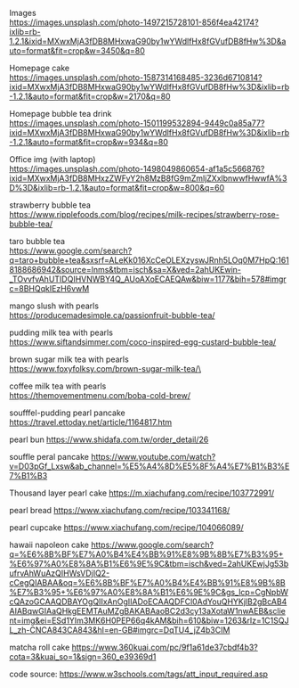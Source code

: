 Images  
https://images.unsplash.com/photo-1497215728101-856f4ea42174?ixlib=rb-1.2.1&ixid=MXwxMjA3fDB8MHxwaG90by1wYWdlfHx8fGVufDB8fHw%3D&auto=format&fit=crop&w=3450&q=80

Homepage cake  
https://images.unsplash.com/photo-1587314168485-3236d6710814?ixid=MXwxMjA3fDB8MHxwaG90by1wYWdlfHx8fGVufDB8fHw%3D&ixlib=rb-1.2.1&auto=format&fit=crop&w=2170&q=80

Homepage bubble tea drink  
https://images.unsplash.com/photo-1501199532894-9449c0a85a77?ixid=MXwxMjA3fDB8MHxwaG90by1wYWdlfHx8fGVufDB8fHw%3D&ixlib=rb-1.2.1&auto=format&fit=crop&w=934&q=80

Office img (with laptop)   
https://images.unsplash.com/photo-1498049860654-af1a5c566876?ixid=MXwxMjA3fDB8MHxzZWFyY2h8MzB8fG9mZmljZXxlbnwwfHwwfA%3D%3D&ixlib=rb-1.2.1&auto=format&fit=crop&w=800&q=60

strawberry bubble tea  
https://www.ripplefoods.com/blog/recipes/milk-recipes/strawberry-rose-bubble-tea/

taro bubble tea  
https://www.google.com/search?q=taro+bubble+tea&sxsrf=ALeKk016XcCeOLEXzyswJRnh5LOq0M7HpQ:1618188686942&source=lnms&tbm=isch&sa=X&ved=2ahUKEwin-_TOvvfvAhUTIDQIHVNWBY4Q_AUoAXoECAEQAw&biw=1177&bih=578#imgrc=8BHQqkIEzH6vwM

mango slush with pearls    
https://producemadesimple.ca/passionfruit-bubble-tea/

pudding milk tea with pearls  
https://www.siftandsimmer.com/coco-inspired-egg-custard-bubble-tea/

brown sugar milk tea with pearls  
https://www.foxyfolksy.com/brown-sugar-milk-tea/\

coffee milk tea with pearls   
https://themovementmenu.com/boba-cold-brew/


soufffel-pudding pearl pancake
https://travel.ettoday.net/article/1164817.htm

pearl bun
https://www.shidafa.com.tw/order_detail/26

souffle peral pancake
https://www.youtube.com/watch?v=D03pGf_Lxsw&ab_channel=%E5%A4%8D%E5%8F%A4%E7%B1%B3%E7%B1%B3


Thousand layer pearl cake
https://m.xiachufang.com/recipe/103772991/

pearl bread
https://www.xiachufang.com/recipe/103341168/

pearl cupcake
https://www.xiachufang.com/recipe/104066089/

hawaii napoleon cake
https://www.google.com/search?q=%E6%8B%BF%E7%A0%B4%E4%BB%91%E8%9B%8B%E7%B3%95+%E6%97%A0%E8%8A%B1%E6%9E%9C&tbm=isch&ved=2ahUKEwjJg53bufrvAhWuAzQIHWsVDjIQ2-cCegQIABAA&oq=%E6%8B%BF%E7%A0%B4%E4%BB%91%E8%9B%8B%E7%B3%95+%E6%97%A0%E8%8A%B1%E6%9E%9C&gs_lcp=CgNpbWcQAzoGCAAQDBAYOgQIIxAnOgIIADoECAAQDFCl0AdYouQHYKjlB2gBcAB4AIABqwGIAaQHkgEEMTAuMZgBAKABAaoBC2d3cy13aXotaW1nwAEB&sclient=img&ei=ESd1YIm3MK6H0PEP66q4kAM&bih=610&biw=1263&rlz=1C1SQJL_zh-CNCA843CA843&hl=en-GB#imgrc=DqTU4_jZ4b3CIM

matcha roll cake
https://www.360kuai.com/pc/9f1a61de37cbdf4b3?cota=3&kuai_so=1&sign=360_e39369d1




code source:
https://www.w3schools.com/tags/att_input_required.asp





